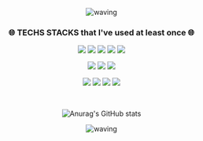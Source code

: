<div align="center">
 
![waving](https://capsule-render.vercel.app/api?type=waving&height=250&text=Hi&#44;&#32;I&#39;m&#32;Hyerim&#33;&fontAlign=50&fontAlignY=40&color=gradient&customColorList=1)

<h3 align="center">🌐 TECHS STACKS that I've used at least once 🌐 </h3>

![](https://img.shields.io/badge/-Java-007396?style=flat-square&logo=java&logoColor=white) ![](https://img.shields.io/badge/-Spring-6DB33F?style=flat-square&logo=spring&logoColor=white) ![](https://img.shields.io/badge/-SpringBoot-6DB33F?style=flat-square&logo=springboot&logoColor=white) ![](https://img.shields.io/badge/-Node.js-339933?style=flat-square&logo=node.js&logoColor=white) ![](https://img.shields.io/badge/-Python-3776AB?style=flat-square&logo=python&logoColor=white)
 
![](https://img.shields.io/badge/-Oracle-F80000?style=flat-square&logo=oracle&logoColor=white) ![](https://img.shields.io/badge/-MySQL-4479A1?style=flat-square&logo=MySQL&logoColor=white) ![](https://img.shields.io/badge/-MongoDB-47A248?style=flat-square&logo=MongoDB&logoColor=white)
 
![](https://img.shields.io/badge/-HTML5-E34F26?style=flat-square&logo=css3&logoColor=white) ![](https://img.shields.io/badge/-CSS3-1572B6?style=flat-square&logo=css3&logoColor=white) ![](https://img.shields.io/badge/-Javascript-yellow?style=flat-square&logo=javascript&logoColor=white) ![](https://img.shields.io/badge/-React-61DAFB?style=flat-square&logo=react&logoColor=white)
 
<br>
 
![Anurag's GitHub stats](https://github-readme-stats.vercel.app/api?username=Hyerim926&show_icons=true&theme=buefy&count_private=true)

![waving](https://capsule-render.vercel.app/api?section=footer&type=waving&color=gradient&customColorList=1)
 
</div>
